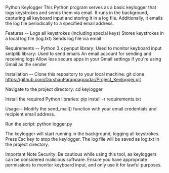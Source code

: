 Python Keylogger
This Python program serves as a basic keylogger that logs keystrokes and sends them via email. It runs in the background, capturing all keyboard input and storing it in a log file. Additionally, it emails the log file periodically to a specified email address.

Features --
Logs all keystrokes (including special keys)
Stores keystrokes in a local log file (log.txt)
Sends log file via email

Requirements --
Python 3.x
pynput library: Used to monitor keyboard input
smtplib library: Used to send emails
An email account for sending and receiving logs
Allow less secure apps in your Gmail settings if you're using Gmail as the sender

Installation -- 
Clone this repository to your local machine:
git clone https://github.com/DarshanParappagoudar/Project_Keylogger.git

Navigate to the project directory:
cd keylogger

Install the required Python libraries:
pip install -r requirements.txt

Usage--
Modify the send_mail() function with your email credentials and recipient email address.

Run the script:
python logger.py

The keylogger will start running in the background, logging all keystrokes.
Press Esc key to stop the keylogger. The log file will be saved as log.txt in the project directory.

Important Note
Security: Be cautious while using this tool, as keyloggers can be considered malicious software. Ensure you have appropriate permissions to monitor keyboard input, and only use it for lawful purposes.
